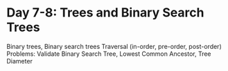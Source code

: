 # Day 7-8: Trees and Binary Search Trees
Binary trees, Binary search trees
Traversal (in-order, pre-order, post-order)
Problems: Validate Binary Search Tree, Lowest Common Ancestor, Tree Diameter
